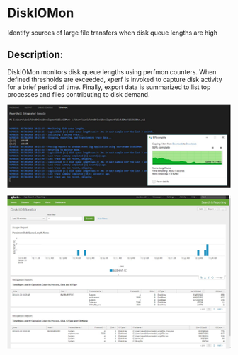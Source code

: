 # DiskIOMon
Identify sources of large file transfers when disk queue lengths are high

Description:
-----------------------------------

   DiskIOMon monitors disk queue lengths using perfmon counters. When defined thresholds are exceeded, xperf is invoked to capture disk activity for a brief period of time. Finally, export data is summarized to list top processes and files contributing to disk demand. 

![alt tag](https://github.com/dstaulcu/DiskIOMon/blob/master/screenshots/capture1.jpg)

![alt tag](https://github.com/dstaulcu/DiskIOMon/blob/master/screenshots/capture2.jpg)

